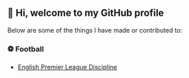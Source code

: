 ## :wave: Hi, welcome to my GitHub profile

Below are some of the things I have made or contributed to:

### :soccer: Football

* [English Premier League Discipline](https://github.com/colmquinn/epl_discipline)